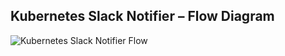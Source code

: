 ## Kubernetes Slack Notifier – Flow Diagram

![Kubernetes Slack Notifier Flow](images/notifier-flow.png)
